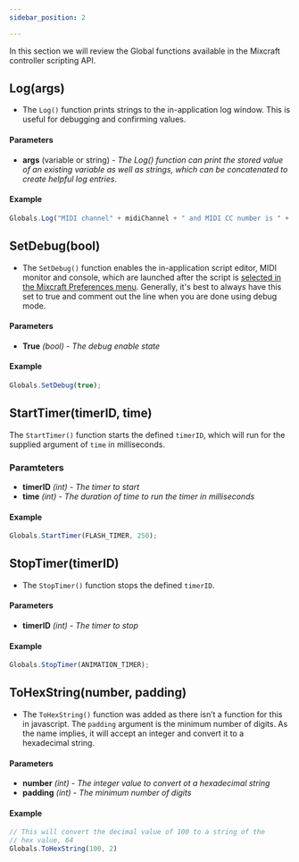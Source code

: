```yaml
---
sidebar_position: 2

---
```


In this section we will review the Global functions available in the Mixcraft controller scripting API.

## Log(args)

- The ```Log()``` function prints strings to the in-application log window. This is useful for debugging and confirming values.

#### Parameters

- **args** (variable or string) - _The Log() function can print the stored value of an existing variable as well as strings,  which can be concatenated to create helpful log entries_.

#### Example
```js
Globals.Log("MIDI channel" + midiChannel + " and MIDI CC number is " + value1);
```  


## SetDebug(bool)  

- The ```SetDebug()``` function enables the in-application script editor, MIDI monitor and console, which are launched after the script is [selected in the Mixcraft Preferences menu](/docs/getting-started/setting-up.md). Generally, it's best to always have this set to true and comment out the line when you are done using debug mode.

#### Parameters

- **True** *(bool)* - _The debug enable state_

#### Example
```js
Globals.SetDebug(true); 
```  
  
## StartTimer(timerID, time)

The ```StartTimer()``` function starts the defined ```timerID```, which will run for the supplied argument of ```time``` in milliseconds.

### Paramteters

- **timerID** *(int)* - _The timer to start_
- **time** *(int)* - _The duration of time to run the timer in milliseconds_

#### Example

```js
Globals.StartTimer(FLASH_TIMER, 250);
```  



## StopTimer(timerID)  

- The ```StopTimer()``` function stops the defined ```timerID```.

#### Parameters

- **timerID** *(int)* - _The timer to stop_

#### Example

```js
Globals.StopTimer(ANIMATION_TIMER);
```  
  

## ToHexString(number, padding)  

- The ```ToHexString()``` function was added as there isn’t a function for this in javascript. The ```padding``` argument is the minimum number of digits. As the name implies, it will accept an integer and convert it to a hexadecimal string. 

#### Parameters

- **number** *(int)* - _The integer value to convert ot a hexadecimal string_
- **padding** *(int)* - _The minimum number of digits_

#### Example

```js
// This will convert the decimal value of 100 to a string of the 
// hex value, 64
Globals.ToHexString(100, 2)

```
